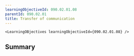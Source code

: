 ```yaml
---
learningObjectiveId: 090.02.01.08
parentId: 090.02.01
title: Transfer of communication
---
```


```tsx eval
<LearningOBjectives learningObjectiveId={090.02.01.08} />
```

## Summary

